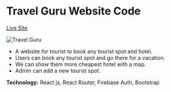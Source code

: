 # Travel Guru Website Code

[Live Site](https://travel-guru-maruf.web.app/ "Travel Guru Live Site Link.")   

![Travel Guru](https://i.ibb.co/t3Pr1Zb/travel-guru.png)

* A website for tourist to book any tourist spot and hotel.
* Users can book any tourist spot and go there for a vacation. 
* We can show them more cheapest hotel with a map.
* Admin can add a new tourist spot.

__Technology:__ React js, React Router, Firebase Auth, Bootstrap            

 
